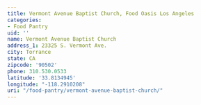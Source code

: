 ```yaml
---
title: Vermont Avenue Baptist Church, Food Oasis Los Angeles
categories:
- Food Pantry
uid: ''
name: Vermont Avenue Baptist Church
address_1: 23325 S. Vermont Ave.
city: Torrance
state: CA
zipcode: '90502'
phone: 310.530.0533
latitude: '33.8134945'
longitude: "-118.2910208"
uri: "/food-pantry/vermont-avenue-baptist-church/"
---
```



